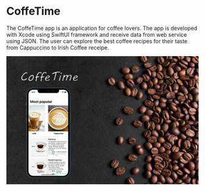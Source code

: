 # CoffeTime
The CoffeTime app is an application for coffee lovers. The app is developed with Xcode using SwiftUI framework and receive data from web service using JSON. The user can explore the best coffee recipes for their taste from Cappuccino to Irish Coffee receipe.

![Alt text](src/CoffeTime_bg.png?raw=true )



